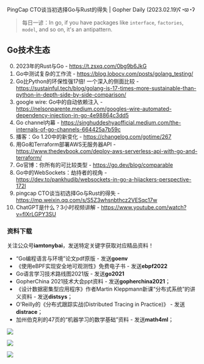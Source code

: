 PingCap CTO谈当初选择Go与Rust的得失 | Gopher Daily (2023.02.19)ʕ◔ϖ◔ʔ

>每日一谚：In go, if you have packages like `interface`, `factories`, `model`, and so on, it's an antipattern.

## Go技术生态

0. 2023年的Rust与Go - https://t.zsxq.com/0bg9b6JkG
1. Go中测试复杂的工作流 - https://blog.lobocv.com/posts/golang_testing/
2. Go比Python的环保性强17倍! 一个深入的侧面比较 - https://sustainful.tech/blog/golang-is-17-times-more-sustainable-than-python-in-depth-side-by-side-comparison/
3. google wire: Go中的自动依赖注入 - https://nelsonparente.medium.com/googles-wire-automated-dependency-injection-in-go-4e98864c3dd5
4. Go channel内幕 - https://singhuddeshyaofficial.medium.com/the-internals-of-go-channels-664425a7b59c
5. 播客：Go 1.20中的新变化 - https://changelog.com/gotime/267
6. 用Go和Terraform部署AWS无服务器API -  https://www.thedevbook.com/deploy-aws-serverless-api-with-go-and-terraform/
7. Go官博：你所有的可比较类型 - https://go.dev/blog/comparable
8. Go中的WebSockets：劫持者的视角 - https://dev.to/pankhudib/websockets-in-go-a-hijackers-perspective-172l
9. pingcap CTO谈当初选择Go与Rust的得失 - https://mp.weixin.qq.com/s/S5Z3whsnbthcz2VESqc17w
10. ChatGPT是什么？3小时视频讲解 - https://www.youtube.com/watch?v=flXrLGPY3SU

### 资料下载

关注公众号**iamtonybai**，发送特定关键字获取对应精品资料！

* “Go编程语言与环境”论文pdf原版 - 发送**goenv**
* 《使用eBPF实现安全地可观测性》免费电子书 - 发送**ebpf2022**
* Go语言学习技术路线图2021版 - 发送**go2021**
* GopherChina 2021技术大会ppt资料 - 发送**gopherchina2021**；
* 《设计数据密集型应用程序》作者Martin Kleppmann新课“分布式系统”的讲义资料 - 发送**distsys**；
* O'Reilly的《分布式跟踪实战(Distributed Tracing in Practice)》 - 发送**distrace**；
* 加州伯克利的47页的“机器学习的数学基础”资料 - 发送**math4ml**；

![](https://mmbiz.qpic.cn/mmbiz_png/cH6WzfQ94mb54jsFJZ3Knmz8obUsf3PBShthmdSw5E01TcYmUReGkj0BWpxHak1HlnlzHvLmKax53YSGr7aNlA/0?wx_fmt=png)

![](https://mmbiz.qpic.cn/mmbiz_png/cH6WzfQ94mZsOgPXTXZgWiaE03ib9r9WFJXC6xJCA5Y6VSesOZqlGxYfODibvR7UPGxiaM7SZZNQZkRtggPXEfBdwQ/0?wx_fmt=png)

![](https://mmbiz.qpic.cn/mmbiz_png/cH6WzfQ94mb54jsFJZ3Knmz8obUsf3PBrSoqeMvoWCticN2cpU64fJ0FYQdXJhP7ia7WRh8628uOAsQYeE2NibRRw/0?wx_fmt=png)

